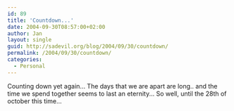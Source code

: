 ```yaml
---
id: 89
title: 'Countdown...'
date: 2004-09-30T08:57:00+02:00
author: Jan
layout: single
guid: http://sadevil.org/blog/2004/09/30/countdown/
permalink: /2004/09/30/countdown/
categories:
  - Personal
---
```

Counting down yet again... The days that we are apart are long.. and the time we spend together seems to last an eternity... So well, until the 28th of october this time...